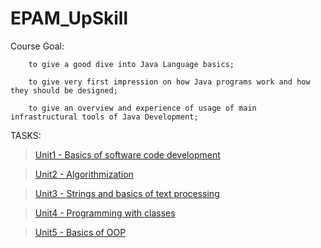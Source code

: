# EPAM_UpSkill

Course Goal: 

        to give a good dive into Java Language basics;
        
        to give very first impression on how Java programs work and how they should be designed;
        
        to give an overview and experience of usage of main infrastructural tools of Java Development;
        
        
TASKS: 

> [Unit1 - Basics of software code development](https://github.com/lipik75/EPAM_UpSkill/tree/master/src/module1)

> [Unit2 - Algorithmization](https://github.com/lipik75/EPAM_UpSkill/tree/master/src/module2)

> [Unit3 - Strings and basics of text processing](https://github.com/lipik75/EPAM_UpSkill/tree/master/src/module3)

> [Unit4 - Programming with classes](https://github.com/lipik75/EPAM_UpSkill/tree/master/src/module4)

> [Unit5 - Basics of OOP](https://github.com/lipik75/EPAM_UpSkill/tree/master/src/module5)
